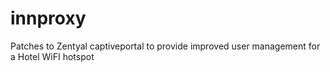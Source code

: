 innproxy
========

Patches to Zentyal captiveportal to provide improved user management for a Hotel WiFI hotspot
